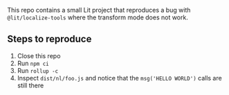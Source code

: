 This repo contains a small Lit project that reproduces a bug with `@lit/localize-tools` where the transform mode does not work.

## Steps to reproduce
1. Close this repo
2. Run `npm ci`
3. Run `rollup -c`
4. Inspect `dist/nl/foo.js` and notice that the `msg('HELLO WORLD')` calls are still there

